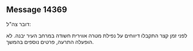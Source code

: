## Message 14369

דובר צה"ל:

לפני זמן קצר התקבלו דיווחים על נפילת מטרה אווירית חשודה במרחב העיר יבנה. 
לא הופעלה התרעה, פרטים נוספים בהמשך.

